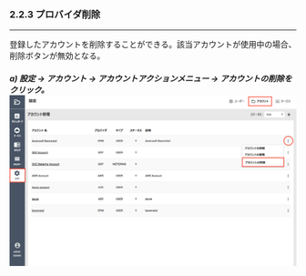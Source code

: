 ### 2.2.3 プロバイダ削除

---

登録したアカウントを削除することができる。該当アカウントが使用中の場合、削除ボタンが無効となる。

##### a\) 設定 → アカウント → アカウントアクションメニュー → アカウントの削除をクリック。![](/assets/JP/2.5/2.2.3_1.png)



